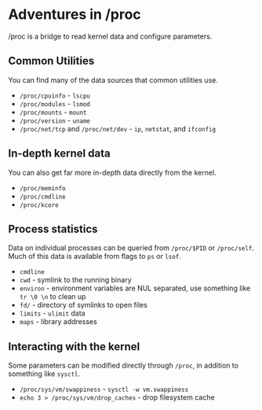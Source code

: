 # Adventures in /proc

/proc is a bridge to read kernel data and configure parameters.

## Common Utilities

You can find many of the data sources that common utilities use.

- `/proc/cpuinfo` - `lscpu`
- `/proc/modules` - `lsmod`
- `/proc/mounts` - `mount`
- `/proc/version` - `uname`
- `/proc/net/tcp` and `/proc/net/dev` - `ip`, `netstat`, and `ifconfig`

## In-depth kernel data

You can also get far more in-depth data directly from the kernel.

- `/proc/meminfo`
- `/proc/cmdline`
- `/proc/kcore`

## Process statistics

Data on individual processes can be queried from `/proc/$PID` or `/proc/self`.
Much of this data is available from flags to `ps` or `lsof`.

- `cmdline`
- `cwd` - symlink to the running binary
- `environ` - environment variables are NUL separated, use something like `tr \0 \n` to clean up
- `fd/` - directory of symlinks to open files
- `limits` - `ulimit` data
- `maps` - library addresses

## Interacting with the kernel

Some parameters can be modified directly through `/proc`, in addition to something like `sysctl`.

- `/proc/sys/vm/swappiness` - `sysctl -w vm.swappiness`
- `echo 3 > /proc/sys/vm/drop_caches` - drop filesystem cache
